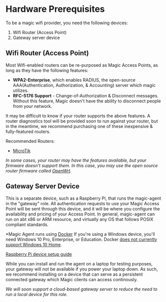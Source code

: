 # Hardware Prerequisites

To be a magic wifi provider, you need the following devices:

1. Wifi Router (Access Point)
1. Gateway server device

## Wifi Router (Access Point)

Most Wifi-enabled routers can be re-purposed as Magic Access Points, as long as they have the following features:

- **WPA2-Enterprise**, which enables RADIUS, the open-source AAA(Authentication, Authorization, & Accounting) server which magic utilizes. 
- **RFC-5176 Support** - Change-of-Authorization & Disconnect messages.  Without this feature, Magic doesn't have the ability to disconnect people from your network.

It may be difficult to know if your router supports the above features. A router diagnostics 
tool will be provided soon to run against your router, but in the meantime, we recommend purchasing one of these inexpensive & fully-featured routers.

Recommended Routers:
- <a href="https://mikrotik.com/products" target="_blank">MicroTik</a>

*In some cases, your router may have the features available, but your firmware doesn't support them.  In this case, you may use
the open source router firmware called <a href="https://openwrt.org/" target="_blank">OpenWrt</a>.*

## Gateway Server Device

This is a separate device, such as a Raspberry Pi, that runs the magic-agent in the "gateway" role.  All authentication
requests to use your Magic Access Point will be sent through this device, and it will be where you configure the availability and
pricing of your Access Point. In general, magic-agent can run on abt x86 or ARM resource, and virtually any OS that follows POSIX compliant standards. 

*Magic Agent runs using [Docker](https://docs.docker.com/docker-for-windows/install/) If you're using a Windows device, you'll need Windows 10 Pro, Enterprise, or Education. Docker [does not currently support Windows 10 Home](https://github.com/magic-network/magic-agent/issues/3).

[Raspberry Pi device setup guide](../guides/raspberry-pi-setup.md)

While you can install and run the agent on a laptop for testing purposes, your gateway will not be available if you power your laptop down. As such, we recommend installing on a device that can serve as a persistent connected gateway which Magic clients can access continously.


*We will soon support a cloud-based gateway server to reduce the need to run a local device for this role.*
